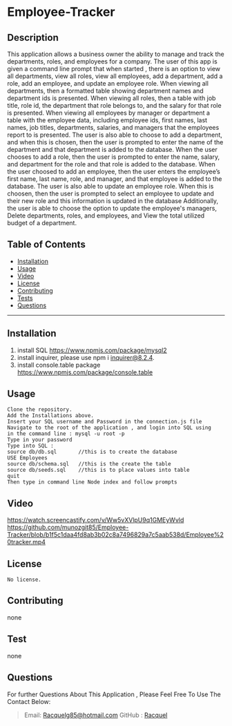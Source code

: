# Employee-Tracker

  ## Description
This application allows a business owner the ability to manage and track 
the departments, roles, and employees for a company. The user of this app is given a command line prompt that when started , 
there is an option to view all departments, view all roles, view all employees, add a department,
add a role, add an employee, and update an employee role. 
When viewing all departments, then a formatted table showing department names and department ids is presented.
When viewing all roles, then a table with job title, role id, the department that role belongs to, and the 
salary for that role is presented. When viewing all employees by manager or department a table with the 
employee data, including employee ids, first names, last names, job titles, departments, salaries, and 
managers that the employees report to is presented. The user is also able to choose to add a department, and when this 
is chosen, then the user is prompted to enter the name of the department and that department is added to the database. 
When the user chooses to add a role, then the user is prompted to enter the name, salary, and department for the role and that role is added to the database. 
When the user choosed to add an employee, then the user enters the employee’s first name, last name, role, and manager, 
and that employee is added to the database. The user is also able to update an employee role. When this is choosen, then 
the user is prompted to select an employee to update and their new role and this information is updated in the database
Additionally, the user is able to choose the option to update the employee's managers, Delete departments, roles, and employees, 
and View the total utilized budget of a department. 


  ## Table of Contents
  * [Installation](#Installation)
  * [Usage](#Usage)
  * [Video](#Video)
  * [License](#license)
  * [Contributing](#Contributing)
  * [Tests](#Tests)
  * [Questions](#Questions)

  ***
  ## Installation
1. install SQL https://www.npmjs.com/package/mysql2
2. install inquirer, please use npm i inquirer@8.2.4.
3. install console.table package https://www.npmjs.com/package/console.table

  ## Usage
    Clone the repository. 
    Add the Installations above. 
    Insert your SQL username and Password in the connection.js file
    Navigate to the root of the application , and login into SQL using 
    in the command line : mysql -u root -p
    Type in your password 
    Type into SQL : 
    source db/db.sql       //this is to create the database
    USE Employees
    source db/schema.sql   //this is the create the table
    source db/seeds.sql    //this is to place values into table
    quit 
    Then type in command line Node index and follow prompts 


  ## Video 
   https://watch.screencastify.com/v/Ww5vXVlpU9q1GMEyWvld
  https://github.com/munozgit85/Employee-Tracker/blob/b1f5c1daa4fd8ab3b02c8a7496829a7c5aab538d/Employee%20tracker.mp4

  ## License
    No license. 

  ## Contributing
  none

  ## Test
  none
  
  ## Questions
  For further Questions About This Application , Please Feel Free To Use The Contact Below:
  >Email: Racquelg85@hotmail.com
  >GitHub : [Racquel](https://github.com/munozgit85/Employee-Tracker.git)
  
